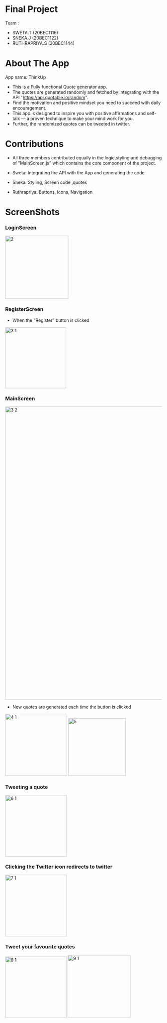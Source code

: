 # Final Project

Team :
- SWETA.T (20BEC1116)
- SNEKA.J (20BEC1122)
- RUTHRAPRIYA.S (20BEC1144)

<h1>About The App</h1>

App name: ThinkUp

- This is a Fully functional Quote generator app. 
- The quotes are generated randomly and fetched by integrating with the API "https://api.quotable.io/random".
- Find the motivation and positive mindset you need to succeed with daily encouragement. 
- This app is designed to inspire you with positive affirmations and self-talk — a proven technique to make your mind work for you.
- Further, the randomized quotes can be tweeted in twitter.

<h1> Contributions </h1>
  
- All three members contributed equally in the logic,styling and debugging of "MainScreen.js" which contains the core component of the project.

- Sweta: Integrating the API with the App and generating the code
- Sneka: Styling, Screen code ,quotes
- Ruthrapriya: Buttons, Icons, Navigation
  
<h1> ScreenShots </h1>

<h3> LoginScreen </h3>
 <img width="203" alt="2" src="https://user-images.githubusercontent.com/98111777/168878055-5c605dc8-018a-42e8-8b84-c74c89534639.PNG">

<h3> RegisterScreen </h3>

- When the "Register" button is clicked 
 
 <img width="196" alt="3 1" src="https://user-images.githubusercontent.com/98111777/168878225-1b1f98b4-7b7b-433b-972e-e1881bee8e07.PNG">

 <h3> MainScreen </h3>
 
 <img width="942" alt="3 2" src="https://user-images.githubusercontent.com/98111777/168878396-822f56b2-a2c7-46c8-af1f-155ab6d0d5e6.PNG">
 
- New quotes are generated each time the button is clicked 

 <img width="199" alt="4 1" src="https://user-images.githubusercontent.com/98111777/168878765-ff5f5c84-b670-4a40-93d4-328343ecc4c1.PNG">
 <img width="185" alt="5" src="https://user-images.githubusercontent.com/98111777/168878826-da5d13f8-16d4-4b7b-9e28-6f5a3409b39d.PNG">

<h3> Tweeting a quote </h3>

<img width="197" alt="6 1" src="https://user-images.githubusercontent.com/98111777/168878970-f16a857a-ec78-44ff-963b-c7c897e9c81b.PNG">

<h3> Clicking the Twitter icon redirects to twitter </h3>
<img width="198" alt="7 1" src="https://user-images.githubusercontent.com/98111777/168879374-d3508228-5dd2-44f0-a4de-f9a0549e213e.PNG">

<h3> Tweet your favourite quotes </h3>
<img width="197" alt="8 1" src="https://user-images.githubusercontent.com/98111777/168879620-63eed523-3988-4a8f-aca8-f37cadef5db3.PNG">
<img width="202" alt="9 1" src="https://user-images.githubusercontent.com/98111777/168879730-42ddda60-9ebc-4a11-88eb-d2372a6029f2.PNG">
